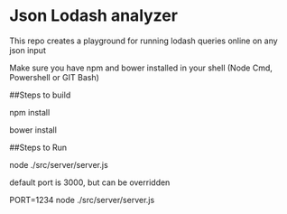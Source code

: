 # Json Lodash analyzer 
This repo creates a playground for running lodash queries online on any json input 

Make sure you have npm and bower installed in your shell (Node Cmd, Powershell or GIT Bash)

##Steps to build

  npm install
  
  bower install
  
##Steps to Run

node ./src/server/server.js

default port is 3000, but can be overridden

PORT=1234 node ./src/server/server.js  
